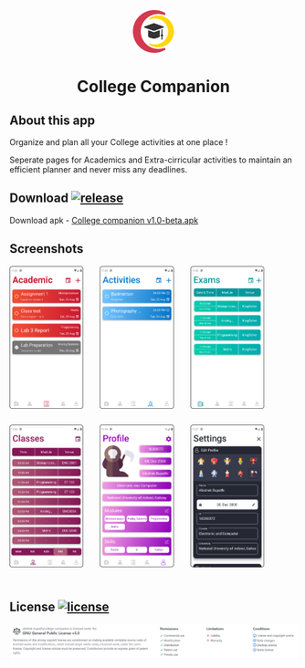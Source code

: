 <p align = "center">
<img src="https://github.com/abishek-bupathi/college-companion/raw/master/assets/logo.png" height="75"/> 
<h1 align = "center">College Companion</h1>
</p>


## About this app

Organize and plan all your College activities at one place !

Seperate pages for Academics and Extra-cirricular activities to maintain an efficient planner and never miss any deadlines.

## Download  [![release](https://img.shields.io/github/v/release/abishek-bupathi/college-companion?include_prereleases)](https://github.com/abishek-bupathi/college-companion/blob/master/Apk/companion%20v1.0-beta.apk)

Download apk - 
[College companion v1.0-beta.apk](https://github.com/abishek-bupathi/college-companion/raw/master/Apk/companion%20v1.0-beta.apk)

  
## Screenshots

<p>
<img src="https://github.com/abishek-bupathi/college-companion/raw/master/docs/Screenshots/Academic tasks.png" height="250" style = "padding-right:25px; padding-bottom: 25px"/>
<img src="https://github.com/abishek-bupathi/college-companion/raw/master/docs/Screenshots/Activities list.png" height="250" style = "padding-right:25px;padding-bottom: 25px"/>
<img src="https://github.com/abishek-bupathi/college-companion/raw/master/docs/Screenshots/Exams.png" height="250" style = "padding-right:25px; padding-bottom: 25px"/>
<img src="https://github.com/abishek-bupathi/college-companion/raw/master/docs/Screenshots/Classes.png" height="250" style = "padding-right:25px; padding-bottom: 25px"/>
<img src="https://github.com/abishek-bupathi/college-companion/raw/master/docs/Screenshots/Profile.png" height="250" style = "padding-right:25px; padding-bottom: 25px"/>
<img src="https://github.com/abishek-bupathi/college-companion/raw/master/docs/Screenshots/Settings.png" height="250" style = "padding-right:25px; padding-bottom: 25px"/>
</p>


## License  [![license](https://img.shields.io/github/license/abishek-bupathi/college-companion.svg?color=blue)](https://github.com/abishek-bupathi/college-companion/blob/master/LICENSE)

<p>
<img src="https://github.com/abishek-bupathi/college-companion/raw/master/docs/license.png"/>
</p>


 
